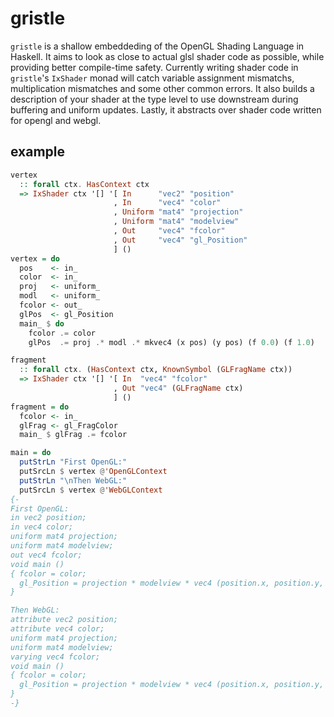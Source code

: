 # gristle
`gristle` is a shallow embeddeding of the OpenGL Shading Language in Haskell. It
aims to look as close to actual glsl shader code as possible, while providing
better compile-time safety. Currently writing shader code in `gristle`'s
`IxShader` monad will catch variable assignment mismatchs, multiplication
mismatches and some other common errors. It also builds a description of your
shader at the type level to use downstream during buffering and uniform updates.
Lastly, it abstracts over shader code written for opengl and webgl.

## example

```haskell
vertex
  :: forall ctx. HasContext ctx
  => IxShader ctx '[] '[ In      "vec2" "position"
                       , In      "vec4" "color"
                       , Uniform "mat4" "projection"
                       , Uniform "mat4" "modelview"
                       , Out     "vec4" "fcolor"
                       , Out     "vec4" "gl_Position"
                       ] ()
vertex = do
  pos    <- in_
  color  <- in_
  proj   <- uniform_
  modl   <- uniform_
  fcolor <- out_
  glPos  <- gl_Position
  main_ $ do
    fcolor .= color
    glPos  .= proj .* modl .* mkvec4 (x pos) (y pos) (f 0.0) (f 1.0)

fragment
  :: forall ctx. (HasContext ctx, KnownSymbol (GLFragName ctx))
  => IxShader ctx '[] '[ In  "vec4" "fcolor"
                       , Out "vec4" (GLFragName ctx)
                       ] ()
fragment = do
  fcolor <- in_
  glFrag <- gl_FragColor
  main_ $ glFrag .= fcolor

main = do
  putStrLn "First OpenGL:"
  putSrcLn $ vertex @'OpenGLContext
  putStrLn "\nThen WebGL:"
  putSrcLn $ vertex @'WebGLContext
{-
First OpenGL:
in vec2 position;
in vec4 color;
uniform mat4 projection;
uniform mat4 modelview;
out vec4 fcolor;
void main ()
{ fcolor = color;
  gl_Position = projection * modelview * vec4 (position.x, position.y, 0.0, 1.0);
}

Then WebGL:
attribute vec2 position;
attribute vec4 color;
uniform mat4 projection;
uniform mat4 modelview;
varying vec4 fcolor;
void main ()
{ fcolor = color;
  gl_Position = projection * modelview * vec4 (position.x, position.y, 0.0, 1.0);
}
-}
```
